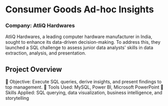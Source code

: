 # Consumer Goods Ad-hoc Insights
### Company: AtliQ Hardwares
AtliQ Hardwares, a leading computer hardware manufacturer in India, sought to enhance its data-driven decision-making. To address this, they launched a SQL challenge to assess junior data analysts' skills in data extraction, analysis, and presentation.

 ## Project Overview
🔹 Objective: Execute SQL queries, derive insights, and present findings to top management.
🔹 Tools Used: MySQL, Power BI, Microsoft PowerPoint
🔹 Skills Applied: SQL querying, data visualization, business intelligence, and storytelling
